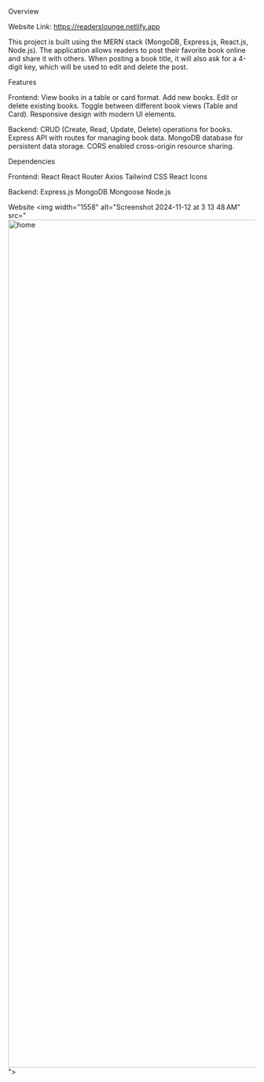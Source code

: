 Overview

Website Link: https://readerslounge.netlify.app


This project is built using the MERN stack (MongoDB, Express.js, React.js, Node.js). 
The application allows readers to post their favorite book online and share it with others.
When posting a book title, it will also ask for a 4-digit key, which will be used to edit and delete the post. 

Features

Frontend:
View books in a table or card format.
Add new books.
Edit or delete existing books.
Toggle between different book views (Table and Card).
Responsive design with modern UI elements.

Backend:
CRUD (Create, Read, Update, Delete) operations for books.
Express API with routes for managing book data.
MongoDB database for persistent data storage.
CORS enabled cross-origin resource sharing.

Dependencies

Frontend:
React
React Router
Axios
Tailwind CSS
React Icons

Backend:
Express.js
MongoDB
Mongoose
Node.js

Website
<img width="1558" alt="Screenshot 2024-11-12 at 3 13 48 AM" src="<img width="1724" alt="home" src="https://github.com/user-attachments/assets/b191fd2a-b824-404a-8b2d-c267ec85221e" />
">

